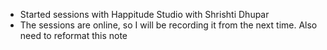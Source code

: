 - Started sessions with Happitude Studio with Shrishti Dhupar
- The sessions are online, so I will be recording it from the next time. Also need to reformat this note